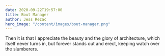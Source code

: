 ```yaml
---
date: 2020-09-22T19:57:00
title: Bout Manager
author: Jess Rezac
hero_image: "/content/images/bout-manager.png"
---
```


Then it is that I appreciate the beauty and the glory of architecture, which itself never turns in, but forever stands out and erect, keeping watch over the slumberers.
